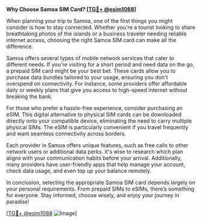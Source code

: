 **Why Choose Samoa SIM Card? [[TG💪+ @esim1088](https://t.me/s/esim1088)]**

When planning your trip to Samoa, one of the first things you might consider is how to stay connected. Whether you're a tourist looking to share breathtaking photos of the islands or a business traveler needing reliable internet access, choosing the right Samoa SIM card can make all the difference. 

Samoa offers several types of mobile network services that cater to different needs. If you're visiting for a short period and need data on the go, a prepaid SIM card might be your best bet. These cards allow you to purchase data bundles tailored to your usage, ensuring you don't overspend on connectivity. For instance, some providers offer affordable daily or weekly plans that give you access to high-speed internet without breaking the bank.

For those who prefer a hassle-free experience, consider purchasing an eSIM. This digital alternative to physical SIM cards can be downloaded directly onto your compatible device, eliminating the need to carry multiple physical SIMs. The eSIM is particularly convenient if you travel frequently and want seamless connectivity across borders.

Each provider in Samoa offers unique features, such as free calls to other network users or additional data perks. It's wise to research which plan aligns with your communication habits before your arrival. Additionally, many providers have user-friendly apps that help manage your account, check data usage, and even top up your balance remotely.

In conclusion, selecting the appropriate Samoa SIM card depends largely on your personal requirements. From prepaid SIMs to eSIMs, there’s something for everyone. Stay informed, choose wisely, and enjoy your journey in paradise! 

[[TG💪+ @esim1088](https://t.me/s/esim1088) ![Image](https://i.postimg.cc/Y0z9fWf4/image.png)]